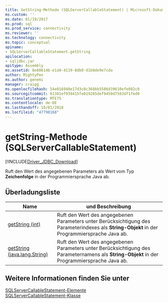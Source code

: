 ```yaml
---
title: GetString-Methode (SQLServerCallableStatement) | Microsoft-Dokumentation
ms.custom: ''
ms.date: 01/19/2017
ms.prod: sql
ms.prod_service: connectivity
ms.reviewer: ''
ms.technology: connectivity
ms.topic: conceptual
apiname:
- SQLServerCallableStatement.getString
apilocation:
- sqljdbc.jar
apitype: Assembly
ms.assetid: 8e88614b-e1a9-4119-8db0-d1b8de9e7cda
author: MightyPen
ms.author: genemi
manager: craigg
ms.openlocfilehash: 54e016940e17d3c0c368bb5586d39610efe082c0
ms.sourcegitcommit: 61381ef939415fe019285def9450d7583df1fed0
ms.translationtype: MTE75
ms.contentlocale: de-DE
ms.lasthandoff: 10/01/2018
ms.locfileid: "47798168"
---
```

# <a name="getstring-method-sqlservercallablestatement"></a>getString-Methode (SQLServerCallableStatement)
[!INCLUDE[Driver_JDBC_Download](../../../includes/driver_jdbc_download.md)]

  Ruft den Wert des angegebenen Parameters als Wert vom Typ **Zeichenfolge** in der Programmiersprache Java ab.  
  
## <a name="overload-list"></a>Überladungsliste  
  
|Name|und Beschreibung|  
|----------|-----------------|  
|[getString (int)](../../../connect/jdbc/reference/getstring-method-int.md)|Ruft den Wert des angegebenen Parameters unter Berücksichtigung des Parameterindexes als **String-Objekt** in der Programmiersprache Java ab.|  
|[getString (java.lang.String)](../../../connect/jdbc/reference/getstring-method-java-lang-string.md)|Ruft den Wert des angegebenen Parameters unter Berücksichtigung des Parameternamens als **String-Objekt** in der Programmiersprache Java ab.|  
  
## <a name="see-also"></a>Weitere Informationen finden Sie unter  
 [SQLServerCallableStatement-Elemente](../../../connect/jdbc/reference/sqlservercallablestatement-members.md)   
 [SQLServerCallableStatement-Klasse](../../../connect/jdbc/reference/sqlservercallablestatement-class.md)  
  
  
